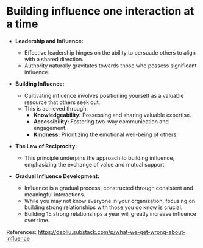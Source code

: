 Building influence one interaction at a time
===============================================

*   **Leadership and Influence:**
    
    *   Effective leadership hinges on the ability to persuade others to align with a shared direction.
    *   Authority naturally gravitates towards those who possess significant influence.
*   **Building Influence:**
    
    *   Cultivating influence involves positioning yourself as a valuable resource that others seek out.
    *   This is achieved through:
        *   **Knowledgeability:** Possessing and sharing valuable expertise.
        *   **Accessibility:** Fostering two-way communication and engagement.
        *   **Kindness:** Prioritizing the emotional well-being of others.
*   **The Law of Reciprocity:**
    
    *   This principle underpins the approach to building influence, emphasizing the exchange of value and mutual support.
*   **Gradual Influence Development:**
    
    *   Influence is a gradual process, constructed through consistent and meaningful interactions.
    *   While you may not know everyone in your organization, focusing on building strong relationships with those you do know is crucial.
    *   Building 15 strong relationships a year will greatly increase influence over time.

References:
https://debliu.substack.com/p/what-we-get-wrong-about-influence 

